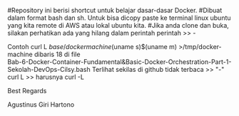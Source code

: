 #Repository ini berisi shortcut untuk belajar dasar-dasar Docker.
#Dibuat dalam format bash dan sh. Untuk bisa dicopy paste ke terminal linux ubuntu yang kita remote di AWS atau lokal ubuntu kita.
#Jika anda clone dan buka, silakan perhatikan ada yang hilang dalam perintah perintah >> -

Contoh curl ­L $base/docker­machine­$(uname ­s)­$(uname ­m) >/tmp/docker­machine 
dibaris 18 di file  
Bab-6-Docker-Container-Fundamental&Basic-Docker-Orchestration-Part-1-Sekolah-DevOps-Cilsy.bash
Terlihat sekilas di github tidak terbaca >> "-" curl L >> harusnya curl -L

Best Regards

Agustinus Giri Hartono

